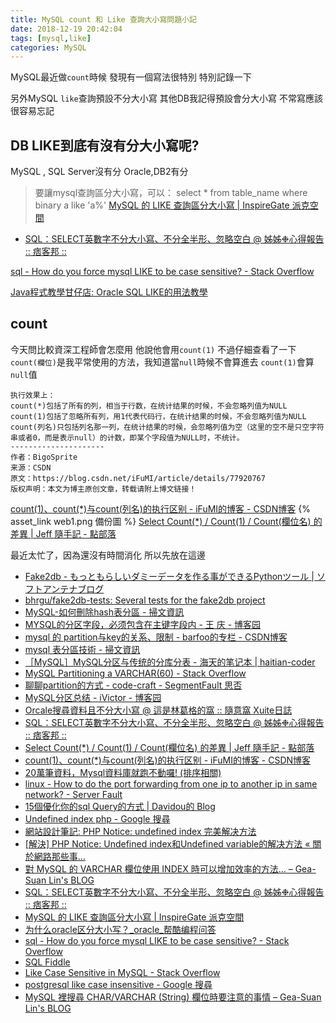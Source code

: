 ```yaml
---
title: MySQL count 和 Like 查詢大小寫問題小記
date: 2018-12-19 20:42:04
tags: [mysql,like]
categories: MySQL
---
```


MySQL最近做`count`時候
發現有一個寫法很特別
特別記錄一下

另外MySQL `like`查詢預設不分大小寫
其他DB我記得預設會分大小寫
不常寫應該很容易忘記

<!--more-->

## DB  LIKE到底有沒有分大小寫呢?

MySQL , SQL Server沒有分
Oracle,DB2有分

> 要讓mysql查詢區分大小寫，可以：
    select * from table_name where binary a like 'a%'
[MySQL 的 LIKE 查詢區分大小寫 | InspireGate 派克空間](http://inspiregate.com/programming/mysql/363-mysql-like-queries-are-case-sensitive.html)

* [SQL：SELECT英數字不分大小寫、不分全半形、忽略空白 @ 姊姊❉心得報告 :: 痞客邦 ::](http://lanfar.pixnet.net/blog/post/40706817-sql%EF%BC%9Aselect%E8%8B%B1%E6%95%B8%E5%AD%97%E4%B8%8D%E5%88%86%E5%A4%A7%E5%B0%8F%E5%AF%AB%E3%80%81%E4%B8%8D%E5%88%86%E5%85%A8%E5%8D%8A%E5%BD%A2%E3%80%81%E5%BF%BD)

[sql - How do you force mysql LIKE to be case sensitive? - Stack Overflow](https://stackoverflow.com/questions/14007450/how-do-you-force-mysql-like-to-be-case-sensitive)

[Java程式教學甘仔店: Oracle SQL LIKE的用法教學](http://pclevin.blogspot.com/2014/05/oracle-sql-like.html)


## count 

今天問比較資深工程師會怎麼用
他說他會用`count(1)`
不過仔細查看了一下
`count(欄位)`是我平常使用的方法，我知道當`null`時候不會算進去
`count(1)`會算`null`值


```
执行效果上：  
count(*)包括了所有的列，相当于行数，在统计结果的时候，不会忽略列值为NULL  
count(1)包括了忽略所有列，用1代表代码行，在统计结果的时候，不会忽略列值为NULL  
count(列名)只包括列名那一列，在统计结果的时候，会忽略列值为空（这里的空不是只空字符串或者0，而是表示null）的计数，即某个字段值为NULL时，不统计。
--------------------- 
作者：BigoSprite 
来源：CSDN 
原文：https://blog.csdn.net/iFuMI/article/details/77920767 
版权声明：本文为博主原创文章，转载请附上博文链接！
```
[count(1)、count(*)与count(列名)的执行区别 - iFuMI的博客 - CSDN博客](https://blog.csdn.net/iFuMI/article/details/77920767)
{% asset_link web1.png 備份圖 %}
[Select Count(*) / Count(1) / Count(欄位名) 的差異 | Jeff 隨手記 - 點部落](https://dotblogs.com.tw/jeff-yeh/2011/01/12/20767)



最近太忙了，因為還沒有時間消化
所以先放在這邊

* [Fake2db - もっともらしいダミーデータを作る事ができるPythonツール | ソフトアンテナブログ](https://www.softantenna.com/wp/software/fake2db/)
* [bhrgu/fake2db-tests: Several tests for the fake2db project](https://github.com/bhrgu/fake2db-tests)
* [MySQL-如何刪除hash表分區 - 掃文資訊](https://hk.saowen.com/a/f3d3f46df39716db1ddd1a69d38c07a9e92b5793e5b745b6f5c0e64e07b9056c)
* [MYSQL的分区字段，必须包含在主键字段内 - 王 庆 - 博客园](https://www.cnblogs.com/zhishan/p/3285055.html)
* [mysql 的 partition与key的关系、限制 - barfoo的专栏 - CSDN博客](https://blog.csdn.net/barfoo/article/details/4242863)
* [mysql 表分區技術 - 掃文資訊](https://hk.saowen.com/a/8354a112014a1c52bfd80f3d81b1ae06d2b2d59b1bc1fd71f57f5e614f42580c)
* [［MySQL］MySQL分区与传统的分库分表 - 海天的笔记本 | haitian-coder](http://haitian299.github.io/2016/05/26/mysql-partitioning/)
* [MySQL Partitioning a VARCHAR(60) - Stack Overflow](https://stackoverflow.com/questions/47423873/mysql-partitioning-a-varchar60)
* [聊聊partition的方式 - code-craft - SegmentFault 思否](https://segmentfault.com/a/1190000011704687)
* [MySQL分区总结 - iVictor - 博客园](https://www.cnblogs.com/ivictor/p/5033708.html)
* [Orcale搜尋資料且不分大小寫 @ 這是林葛格的窩 :: 隨意窩 Xuite日誌](https://blog.xuite.net/superman23.lin/twblog/155325150-Orcale%E6%90%9C%E5%B0%8B%E8%B3%87%E6%96%99%E4%B8%94%E4%B8%8D%E5%88%86%E5%A4%A7%E5%B0%8F%E5%AF%AB)
* [SQL：SELECT英數字不分大小寫、不分全半形、忽略空白 @ 姊姊❉心得報告 :: 痞客邦 ::](http://lanfar.pixnet.net/blog/post/40706817-sql%EF%BC%9Aselect%E8%8B%B1%E6%95%B8%E5%AD%97%E4%B8%8D%E5%88%86%E5%A4%A7%E5%B0%8F%E5%AF%AB%E3%80%81%E4%B8%8D%E5%88%86%E5%85%A8%E5%8D%8A%E5%BD%A2%E3%80%81%E5%BF%BD)
* [Select Count(*) / Count(1) / Count(欄位名) 的差異 | Jeff 隨手記 - 點部落](https://dotblogs.com.tw/jeff-yeh/2011/01/12/20767)
* [count(1)、count(*)与count(列名)的执行区别 - iFuMI的博客 - CSDN博客](https://blog.csdn.net/iFuMI/article/details/77920767)
* [20萬筆資料，Mysql資料庫就跑不動囉! (排序相關)](https://www.puritys.me/docs-blog/article-17-20%E8%90%AC%E7%AD%86%E8%B3%87%E6%96%99%EF%BC%8CMysql%E8%B3%87%E6%96%99%E5%BA%AB%E5%B0%B1%E8%B7%91%E4%B8%8D%E5%8B%95%E5%9B%89!-(%E6%8E%92%E5%BA%8F%E7%9B%B8%E9%97%9C).html)
* [linux - How to do the port forwarding from one ip to another ip in same network? - Server Fault](https://serverfault.com/questions/586486/how-to-do-the-port-forwarding-from-one-ip-to-another-ip-in-same-network)
* [15個優化你的sql Query的方式 | Davidou的 Blog](http://blog.davidou.org/archives/609)
* [Undefined index php - Google 搜尋](https://www.google.com/search?client=firefox-b-ab&q=Undefined+index+php)
* [網站設計筆記: PHP Notice: undefined index 完美解决方法](http://alfredwebdesign.blogspot.com/2013/05/php-notice-undefined-index.html)
* [[解決] PHP Notice: Undefined index和Undefined variable的解决方法 « 關於網路那些事...](https://adon988.logdown.com/posts/4701973)
* [對 MySQL 的 VARCHAR 欄位使用 INDEX 時可以增加效率的方法… – Gea-Suan Lin's BLOG](https://blog.gslin.org/archives/2012/07/17/2911/%E5%B0%8D-mysql-%E7%9A%84-varchar-%E6%AC%84%E4%BD%8D%E4%BD%BF%E7%94%A8-index-%E6%99%82%E5%8F%AF%E4%BB%A5%E5%A2%9E%E5%8A%A0%E6%95%88%E7%8E%87%E7%9A%84%E6%96%B9%E6%B3%95/)
* [SQL：SELECT英數字不分大小寫、不分全半形、忽略空白 @ 姊姊❉心得報告 :: 痞客邦 ::](http://lanfar.pixnet.net/blog/post/40706817-sql%EF%BC%9Aselect%E8%8B%B1%E6%95%B8%E5%AD%97%E4%B8%8D%E5%88%86%E5%A4%A7%E5%B0%8F%E5%AF%AB%E3%80%81%E4%B8%8D%E5%88%86%E5%85%A8%E5%8D%8A%E5%BD%A2%E3%80%81%E5%BF%BD)
* [MySQL 的 LIKE 查詢區分大小寫 | InspireGate 派克空間](http://inspiregate.com/programming/mysql/363-mysql-like-queries-are-case-sensitive.html)
* [为什么oracle区分大小写？_oracle_帮酷编程问答](http://hant.ask.helplib.com/oracle/post_706515)
* [sql - How do you force mysql LIKE to be case sensitive? - Stack Overflow](https://stackoverflow.com/questions/14007450/how-do-you-force-mysql-like-to-be-case-sensitive)
* [SQL Fiddle](http://sqlfiddle.com/#!15/9314a/16)
* [Like Case Sensitive in MySQL - Stack Overflow](https://stackoverflow.com/questions/8083455/like-case-sensitive-in-mysql)
* [postgresql like case insensitive - Google 搜尋](https://www.google.com/search?client=firefox-b-ab&q=postgresql+like+case+insensitive&spell=1&sa=X&ved=0ahUKEwi8-LWd-qvfAhWKvbwKHWR6C-kQBQgpKAA&biw=1920&bih=966)
* [MySQL 裡搜尋 CHAR/VARCHAR (String) 欄位時要注意的事情 – Gea-Suan Lin's BLOG](https://blog.gslin.org/archives/2014/02/09/4237/mysql-%E8%A3%A1%E6%90%9C%E5%B0%8B-charvarchar-string-%E6%AC%84%E4%BD%8D%E6%99%82%E8%A6%81%E6%B3%A8%E6%84%8F%E7%9A%84%E4%BA%8B%E6%83%85/)